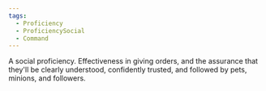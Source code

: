 ```yaml
---
tags:
  - Proficiency
  - ProficiencySocial
  - Command
---
```

A social proficiency. Effectiveness in giving orders, and the assurance that they'll be clearly understood, confidently trusted, and followed by pets, minions, and followers.